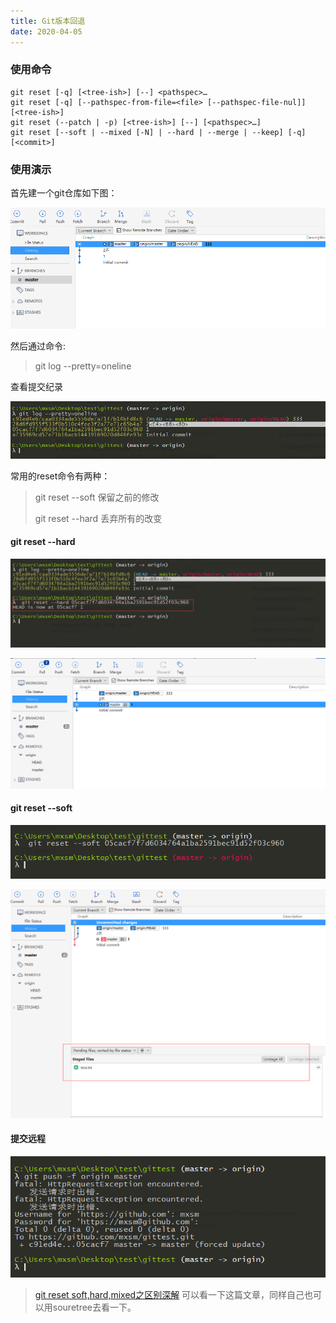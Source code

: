 ```yaml
---
title: Git版本回退
date: 2020-04-05
---
```


### 使用命令

```shell
git reset [-q] [<tree-ish>] [--] <pathspec>…​
git reset [-q] [--pathspec-from-file=<file> [--pathspec-file-nul]] [<tree-ish>]
git reset (--patch | -p) [<tree-ish>] [--] [<pathspec>…​]
git reset [--soft | --mixed [-N] | --hard | --merge | --keep] [-q] [<commit>]
```

### 使用演示

首先建一个git仓库如下图：

![](https://raw.githubusercontent.com/mxsm/document/master/image/git/reset1.png)

然后通过命令:

> git log --pretty=oneline

查看提交纪录

![](https://raw.githubusercontent.com/mxsm/document/master/image/git/reset2.png)

常用的reset命令有两种：

> git reset --soft    保留之前的修改
>
> git reset --hard  丢弃所有的改变

#### git reset --hard

![](https://raw.githubusercontent.com/mxsm/document/master/image/git/reset3.png)

![](https://raw.githubusercontent.com/mxsm/document/master/image/git/reset4.png)

#### git reset --soft

![](https://raw.githubusercontent.com/mxsm/document/master/image/git/reset5.png)

![](https://raw.githubusercontent.com/mxsm/document/master/image/git/reset6.png)

#### 提交远程

![](https://raw.githubusercontent.com/mxsm/document/master/image/git/reset7.png)



> [git reset soft,hard,mixed之区别深解](https://www.cnblogs.com/kidsitcn/p/4513297.html) 可以看一下这篇文章，同样自己也可以用souretree去看一下。

